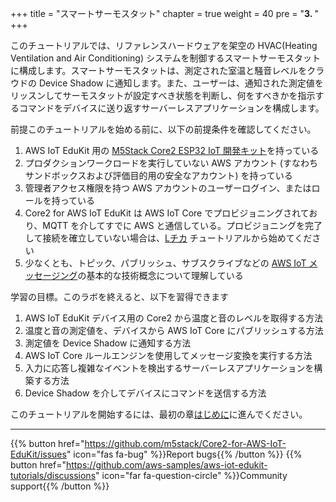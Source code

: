 +++
title = "スマートサーモスタット"
chapter = true
weight = 40
pre = "<b>3. </b>"
+++

このチュートリアルでは、リファレンスハードウェアを架空の HVAC(Heating Ventilation and Air Conditioning) システムを制御するスマートサーモスタットに構成します。スマートサーモスタットは、測定された室温と騒音レベルをクラウドの Device Shadow に通知します。また、ユーザーは、通知された測定値をリッスンしてサーモスタットが設定すべき状態を判断し、何をすべきかを指示するコマンドをデバイスに送り返すサーバーレスアプリケーションを構成します。

前提このチュートリアルを始める前に、以下の前提条件を確認してください。
1. AWS IoT EduKit 用の [M5Stack Core2 ESP32 IoT 開発キット](https://ssci.to/Core2_for_AWS)を持っている
2. プロダクションワークロードを実行していない AWS アカウント (すなわちサンドボックスおよび評価目的用の安全なアカウント) を持っている
3. 管理者アクセス権限を持つ AWS アカウントのユーザーログイン、またはロールを持っている
4. Core2 for AWS IoT EduKit は AWS IoT Core でプロビジョニングされており、MQTT を介してすでに AWS と通信している。プロビジョニングを完了して接続を確立していない場合は、[Lチカ](/jp/blinky-hello-world.html) チュートリアルから始めてください
5. 少なくとも、トピック、パブリッシュ、サブスクライブなどの [AWS IoT メッセージング](https://docs.aws.amazon.com/iot/latest/developerguide/mqtt.html)の基本的な技術概念について理解している


学習の目標。このラボを終えると、以下を習得できます
1. AWS IoT EduKit デバイス用の Core2 から温度と音のレベルを取得する方法
2. 温度と音の測定値を、デバイスから AWS IoT Core にパブリッシュする方法
3. 測定値を Device Shadow に通知する方法
4. AWS IoT Core ルールエンジンを使用してメッセージ変換を実行する方法
5. 入力に応答し複雑なイベントを検出するサーバーレスアプリケーションを構築する方法
6. Device Shadow を介してデバイスにコマンドを送信する方法

このチュートリアルを開始するには、最初の章[はじめに](/jp/smart-thermostat/introduction.html)に進んでください。

---
{{% button href="https://github.com/m5stack/Core2-for-AWS-IoT-EduKit/issues" icon="fas fa-bug" %}}Report bugs{{% /button %}} {{% button href="https://github.com/aws-samples/aws-iot-edukit-tutorials/discussions" icon="far fa-question-circle" %}}Community support{{% /button %}}